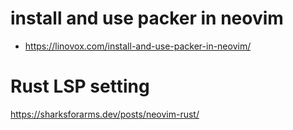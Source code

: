 # install and use packer in neovim

- https://linovox.com/install-and-use-packer-in-neovim/

# Rust LSP setting
https://sharksforarms.dev/posts/neovim-rust/

